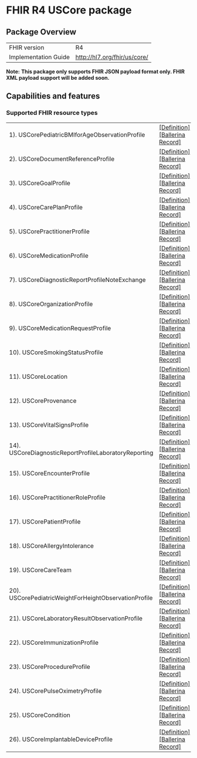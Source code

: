 
# FHIR R4 USCore package

## Package Overview

|                      |                      |
|----------------------|----------------------|
| FHIR version         | R4                   |
| Implementation Guide | http://hl7.org/fhir/us/core/               |


**Note:**
**This package only supports FHIR JSON payload format only. FHIR XML payload support will be added soon.**

## Capabilities and features

### Supported FHIR resource types

|                  |                                             |
|------------------|---------------------------------------------|
| 1). USCorePediatricBMIforAgeObservationProfile | [[Definition]][s1] [[Ballerina Record]][m1] |
| 2). USCoreDocumentReferenceProfile | [[Definition]][s2] [[Ballerina Record]][m2] |
| 3). USCoreGoalProfile | [[Definition]][s3] [[Ballerina Record]][m3] |
| 4). USCoreCarePlanProfile | [[Definition]][s4] [[Ballerina Record]][m4] |
| 5). USCorePractitionerProfile | [[Definition]][s5] [[Ballerina Record]][m5] |
| 6). USCoreMedicationProfile | [[Definition]][s6] [[Ballerina Record]][m6] |
| 7). USCoreDiagnosticReportProfileNoteExchange | [[Definition]][s7] [[Ballerina Record]][m7] |
| 8). USCoreOrganizationProfile | [[Definition]][s8] [[Ballerina Record]][m8] |
| 9). USCoreMedicationRequestProfile | [[Definition]][s9] [[Ballerina Record]][m9] |
| 10). USCoreSmokingStatusProfile | [[Definition]][s10] [[Ballerina Record]][m10] |
| 11). USCoreLocation | [[Definition]][s11] [[Ballerina Record]][m11] |
| 12). USCoreProvenance | [[Definition]][s12] [[Ballerina Record]][m12] |
| 13). USCoreVitalSignsProfile | [[Definition]][s13] [[Ballerina Record]][m13] |
| 14). USCoreDiagnosticReportProfileLaboratoryReporting | [[Definition]][s14] [[Ballerina Record]][m14] |
| 15). USCoreEncounterProfile | [[Definition]][s15] [[Ballerina Record]][m15] |
| 16). USCorePractitionerRoleProfile | [[Definition]][s16] [[Ballerina Record]][m16] |
| 17). USCorePatientProfile | [[Definition]][s17] [[Ballerina Record]][m17] |
| 18). USCoreAllergyIntolerance | [[Definition]][s18] [[Ballerina Record]][m18] |
| 19). USCoreCareTeam | [[Definition]][s19] [[Ballerina Record]][m19] |
| 20). USCorePediatricWeightForHeightObservationProfile | [[Definition]][s20] [[Ballerina Record]][m20] |
| 21). USCoreLaboratoryResultObservationProfile | [[Definition]][s21] [[Ballerina Record]][m21] |
| 22). USCoreImmunizationProfile | [[Definition]][s22] [[Ballerina Record]][m22] |
| 23). USCoreProcedureProfile | [[Definition]][s23] [[Ballerina Record]][m23] |
| 24). USCorePulseOximetryProfile | [[Definition]][s24] [[Ballerina Record]][m24] |
| 25). USCoreCondition | [[Definition]][s25] [[Ballerina Record]][m25] |
| 26). USCoreImplantableDeviceProfile | [[Definition]][s26] [[Ballerina Record]][m26] |

[m1]: https://lib.ballerina.io/ballerinax/health.fhir.r4.uscore501/1.1.0#USCorePediatricBMIforAgeObservationProfile
[m2]: https://lib.ballerina.io/ballerinax/health.fhir.r4.uscore501/1.1.0#USCoreDocumentReferenceProfile
[m3]: https://lib.ballerina.io/ballerinax/health.fhir.r4.uscore501/1.1.0#USCoreGoalProfile
[m4]: https://lib.ballerina.io/ballerinax/health.fhir.r4.uscore501/1.1.0#USCoreCarePlanProfile
[m5]: https://lib.ballerina.io/ballerinax/health.fhir.r4.uscore501/1.1.0#USCorePractitionerProfile
[m6]: https://lib.ballerina.io/ballerinax/health.fhir.r4.uscore501/1.1.0#USCoreMedicationProfile
[m7]: https://lib.ballerina.io/ballerinax/health.fhir.r4.uscore501/1.1.0#USCoreDiagnosticReportProfileNoteExchange
[m8]: https://lib.ballerina.io/ballerinax/health.fhir.r4.uscore501/1.1.0#USCoreOrganizationProfile
[m9]: https://lib.ballerina.io/ballerinax/health.fhir.r4.uscore501/1.1.0#USCoreMedicationRequestProfile
[m10]: https://lib.ballerina.io/ballerinax/health.fhir.r4.uscore501/1.1.0#USCoreSmokingStatusProfile
[m11]: https://lib.ballerina.io/ballerinax/health.fhir.r4.uscore501/1.1.0#USCoreLocation
[m12]: https://lib.ballerina.io/ballerinax/health.fhir.r4.uscore501/1.1.0#USCoreProvenance
[m13]: https://lib.ballerina.io/ballerinax/health.fhir.r4.uscore501/1.1.0#USCoreVitalSignsProfile
[m14]: https://lib.ballerina.io/ballerinax/health.fhir.r4.uscore501/1.1.0#USCoreDiagnosticReportProfileLaboratoryReporting
[m15]: https://lib.ballerina.io/ballerinax/health.fhir.r4.uscore501/1.1.0#USCoreEncounterProfile
[m16]: https://lib.ballerina.io/ballerinax/health.fhir.r4.uscore501/1.1.0#USCorePractitionerRoleProfile
[m17]: https://lib.ballerina.io/ballerinax/health.fhir.r4.uscore501/1.1.0#USCorePatientProfile
[m18]: https://lib.ballerina.io/ballerinax/health.fhir.r4.uscore501/1.1.0#USCoreAllergyIntolerance
[m19]: https://lib.ballerina.io/ballerinax/health.fhir.r4.uscore501/1.1.0#USCoreCareTeam
[m20]: https://lib.ballerina.io/ballerinax/health.fhir.r4.uscore501/1.1.0#USCorePediatricWeightForHeightObservationProfile
[m21]: https://lib.ballerina.io/ballerinax/health.fhir.r4.uscore501/1.1.0#USCoreLaboratoryResultObservationProfile
[m22]: https://lib.ballerina.io/ballerinax/health.fhir.r4.uscore501/1.1.0#USCoreImmunizationProfile
[m23]: https://lib.ballerina.io/ballerinax/health.fhir.r4.uscore501/1.1.0#USCoreProcedureProfile
[m24]: https://lib.ballerina.io/ballerinax/health.fhir.r4.uscore501/1.1.0#USCorePulseOximetryProfile
[m25]: https://lib.ballerina.io/ballerinax/health.fhir.r4.uscore501/1.1.0#USCoreCondition
[m26]: https://lib.ballerina.io/ballerinax/health.fhir.r4.uscore501/1.1.0#USCoreImplantableDeviceProfile

[s1]: http://hl7.org/fhir/us/core/StructureDefinition/pediatric-bmi-for-age
[s2]: http://hl7.org/fhir/us/core/StructureDefinition/us-core-documentreference
[s3]: http://hl7.org/fhir/us/core/StructureDefinition/us-core-goal
[s4]: http://hl7.org/fhir/us/core/StructureDefinition/us-core-careplan
[s5]: http://hl7.org/fhir/us/core/StructureDefinition/us-core-practitioner
[s6]: http://hl7.org/fhir/us/core/StructureDefinition/us-core-medication
[s7]: http://hl7.org/fhir/us/core/StructureDefinition/us-core-diagnosticreport-note
[s8]: http://hl7.org/fhir/us/core/StructureDefinition/us-core-organization
[s9]: http://hl7.org/fhir/us/core/StructureDefinition/us-core-medicationrequest
[s10]: http://hl7.org/fhir/us/core/StructureDefinition/us-core-smokingstatus
[s11]: http://hl7.org/fhir/us/core/StructureDefinition/us-core-location
[s12]: http://hl7.org/fhir/us/core/StructureDefinition/us-core-provenance
[s13]: http://hl7.org/fhir/us/core/StructureDefinition/us-core-vital-signs
[s14]: http://hl7.org/fhir/us/core/StructureDefinition/us-core-diagnosticreport-lab
[s15]: http://hl7.org/fhir/us/core/StructureDefinition/us-core-encounter
[s16]: http://hl7.org/fhir/us/core/StructureDefinition/us-core-practitionerrole
[s17]: http://hl7.org/fhir/us/core/StructureDefinition/us-core-patient
[s18]: http://hl7.org/fhir/us/core/StructureDefinition/us-core-allergyintolerance
[s19]: http://hl7.org/fhir/us/core/StructureDefinition/us-core-careteam
[s20]: http://hl7.org/fhir/us/core/StructureDefinition/pediatric-weight-for-height
[s21]: http://hl7.org/fhir/us/core/StructureDefinition/us-core-observation-lab
[s22]: http://hl7.org/fhir/us/core/StructureDefinition/us-core-immunization
[s23]: http://hl7.org/fhir/us/core/StructureDefinition/us-core-procedure
[s24]: http://hl7.org/fhir/us/core/StructureDefinition/us-core-pulse-oximetry
[s25]: http://hl7.org/fhir/us/core/StructureDefinition/us-core-condition
[s26]: http://hl7.org/fhir/us/core/StructureDefinition/us-core-implantable-device

